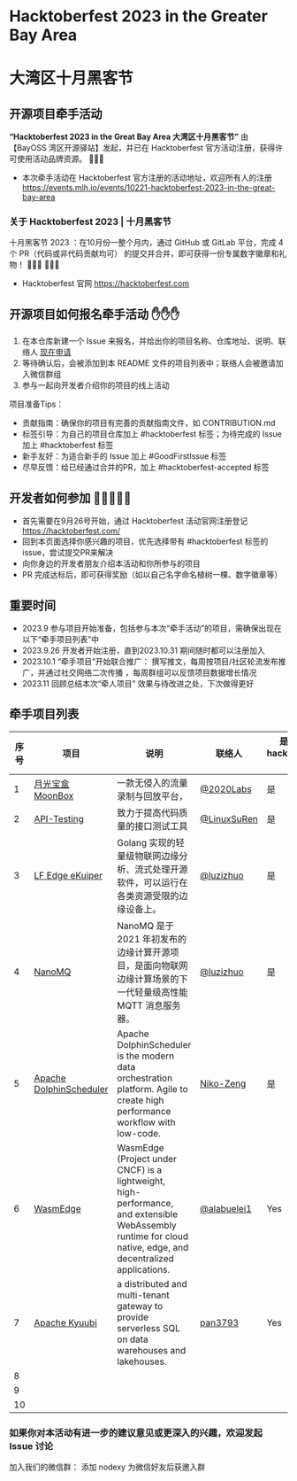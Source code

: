 # Hacktoberfest 2023 in the Greater Bay Area 
# 大湾区十月黑客节 
## 开源项目牵手活动 

**“Hacktoberfest 2023 in the Great Bay Area 大湾区十月黑客节”** 由 【BayOSS 湾区开源驿站】发起，并已在 Hacktoberfest 官方活动注册，获得许可使用活动品牌资源。 🚀🚀🚀 

- 本次牵手活动在 Hacktoberfest 官方注册的活动地址，欢迎所有人的注册 https://events.mlh.io/events/10221-hacktoberfest-2023-in-the-great-bay-area

### 关于 Hacktoberfest 2023 | 十月黑客节 

十月黑客节 2023 ：在10月份一整个月内，通过 GitHub 或 GitLab 平台，完成 4 个 PR（代码或非代码贡献均可） 的提交并合并，即可获得一份专属数字徽章和礼物！  🌴🌴🌴  💝💝💝
- Hacktoberfest 官网  https://hacktoberfest.com 


## 开源项目如何报名牵手活动 ✋✋✋ 
1. 在本仓库新建一个 Issue 来报名，并给出你的项目名称、仓库地址、说明、联络人  [现在申请](https://github.com/bayoss/Hacktoberfest2023/issues/new)
1. 等待确认后，会被添加到本 README 文件的项目列表中；联络人会被邀请加入微信群组 
1. 参与一起向开发者介绍你的项目的线上活动

项目准备Tips：
- 贡献指南：确保你的项目有完善的贡献指南文件，如 CONTRIBUTION.md 
- 标签引导：为自己的项目仓库加上 #hacktoberfest 标签；为待完成的 Issue 加上 #hacktoberfest 标签
- 新手友好：为适合新手的 Issue 加上 #GoodFirstIssue 标签
- 尽早反馈：给已经通过合并的PR，加上 #hacktoberfest-accepted 标签 

## 开发者如何参加 🧔🧑‍🤝‍🧑🙍 
- 首先需要在9月26号开始，通过 Hacktoberfest 活动官网注册登记 https://hacktoberfest.com/ 
- 回到本页面选择你感兴趣的项目，优先选择带有 #hacktoberfest 标签的issue，尝试提交PR来解决
- 向你身边的开发者朋友介绍本活动和你所参与的项目
- PR 完成达标后，即可获得奖励（如以自己名字命名植树一棵、数字徽章等）

## 重要时间
- 2023.9 参与项目开始准备，包括参与本次“牵手活动”的项目，需确保出现在以下“牵手项目列表”中 
- 2023.9.26 开发者开始注册，直到2023.10.31 期间随时都可以注册加入
- 2023.10.1  “牵手项目”开始联合推广： 撰写推文，每周按项目/社区轮流发布推广，并通过社交网络二次传播 ，每周群组可以反馈项目数据增长情况 
- 2023.11 回顾总结本次“牵人项目” 效果与待改进之处，下次做得更好 


## 牵手项目列表 
| 序号 | 项目 | 说明 | 联络人 | 是否已打hacktoberfest标签 | 备注 |
|--|--|--|--|--|--|
| 1 | [月光宝盒 MoonBox](https://github.com/vivo/MoonBox) | 一款无侵入的流量录制与回放平台，  | [@2020Labs](https://github.com/labs2020) | 是 | Java技术栈 |
| 2 | [API-Testing](https://github.com/LinuxSuRen/api-testing) | 致力于提高代码质量的接口测试工具 | [@LinuxSuRen](https://github.com/LinuxSuRen) | 是 | Go |
| 3 | [LF Edge eKuiper](https://github.com/lf-edge/ekuiper) |  Golang 实现的轻量级物联网边缘分析、流式处理开源软件，可以运行在各类资源受限的边缘设备上。 | [@luzizhuo](https://github.com/luzizhuo) | 是 | Go |
| 4 | [NanoMQ](https://github.com/emqx/nanomq) | NanoMQ 是于 2021 年初发布的边缘计算开源项目，是面向物联网边缘计算场景的下一代轻量级高性能 MQTT 消息服务器。 | [@luzizhuo](https://github.com/luzizhuo) | 是 | C |
| 5 | [Apache DolphinScheduler](https://github.com/apache/dolphinscheduler)|Apache DolphinScheduler is the modern data orchestration platform. Agile to create high performance workflow with low-code.|[Niko-Zeng](https://github.com/Niko-Zeng)| 是 | Java技术栈，WEB前端 TypeScript ｜
| 6 | [WasmEdge](https://github.com/WasmEdge/WasmEdge) | WasmEdge (Project under CNCF) is a lightweight, high-performance, and extensible WebAssembly runtime for cloud native, edge, and decentralized applications.  | [@alabuelei1](https://github.com/alabulei1) | Yes | Rust and WebAssembly |
| 7 | [Apache Kyuubi](https://github.com/apache/kyuubi)  | a distributed and multi-tenant gateway to provide serverless SQL on data warehouses and lakehouses.  |  [pan3793](https://github.com/pan3793) | Yes | Scala,Java  |
| 8 |  |  |  |  |  |
| 9 |  |  |  |  |  |
| 10 |  |  |  |  |  |


### 如果你对本活动有进一步的建议意见或更深入的兴趣，欢迎发起 Issue 讨论
加入我们的微信群： 添加 nodexy 为微信好友后获邀入群


